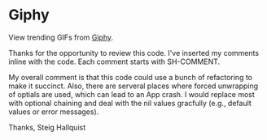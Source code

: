 # Giphy

View trending GIFs from [Giphy](https://giphy.com).

Thanks for the opportunity to review this code.  I've inserted my comments inline with the code.  Each comment starts with SH-COMMENT.

My overall comment is that this code could use a bunch of refactoring to make it succinct.  Also, there are serveral places where forced unwrapping of optials are used, which can lead to an App crash. I would replace most with optional chaining and deal with the nil values gracfully (e.g., default values or error messages).

Thanks,
   Steig Hallquist

